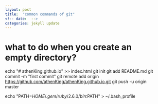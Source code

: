 ```yaml
---
layout: post
title:  "common commands of git"
<!-- date:  -->
categories: jekyll update
---
```


# what to do when you create an empty directory?

echo "# athenKing.github.io" >> index.html
git init
git add README.md
git commit -m "first commit"
git remote add origin https://github.com/athenKing/athenKing.github.io.git
git push -u origin master

echo "PATH=$HOME/.gem/ruby/2.6.0/bin:$PATH" > ~/.bash_profile